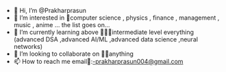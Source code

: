 - 👋 Hi, I’m @Prakharprasun
- 👀 I’m interested in 🥰computer science , physics , finance , management , music , anime ... the list goes on...
- 🌱 I’m currently learning above 👨🏻‍🏫intermediate level everything (advanced DSA ,advanced AI/ML ,advanced data science ,neural networks)
- 💞️ I’m looking to collaborate on 👍🏼anything
- 📫 How to reach me email💌:-prakharprasun004@gmail.com

<!---
Prakharprasun/Prakharprasun is a ✨ special ✨ repository because its `README.md` (this file) appears on your GitHub profile.
You can click the Preview link to take a look at your changes.
--->
